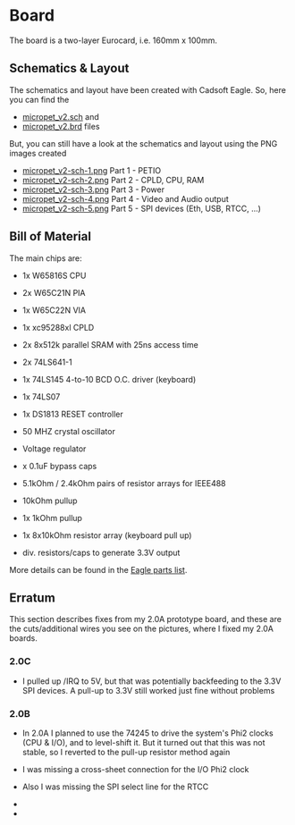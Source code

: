
# Board

The board is a two-layer Eurocard, i.e. 160mm x 100mm.

## Schematics & Layout

The schematics and layout have been created with Cadsoft Eagle.
So, here you can find the 

- [micropet_v2.sch](micropet_v2.sch) and
- [micropet_v2.brd](micropet_v2.brd) files

But, you can still have a look at the schematics and layout using the
PNG images created

- [micropet_v2-sch-1.png](micropet_v2-sch-1.png) Part 1 - PETIO
- [micropet_v2-sch-2.png](micropet_v2-sch-2.png) Part 2 - CPLD, CPU, RAM
- [micropet_v2-sch-3.png](micropet_v2-sch-3.png) Part 3 - Power
- [micropet_v2-sch-4.png](micropet_v2-sch-4.png) Part 4 - Video and Audio output
- [micropet_v2-sch-5.png](micropet_v2-sch-5.png) Part 5 - SPI devices (Eth, USB, RTCC, ...)

## Bill of Material

The main chips are:

- 1x W65816S CPU
- 2x W65C21N PIA
- 1x W65C22N VIA

- 1x xc95288xl CPLD
- 2x 8x512k parallel SRAM with 25ns access time
- 2x 74LS641-1
- 1x 74LS145 4-to-10 BCD O.C. driver (keyboard)
- 1x 74LS07
- 1x DS1813 RESET controller

- 50 MHZ crystal oscillator

- Voltage regulator

- x 0.1uF bypass caps

- 5.1kOhm / 2.4kOhm pairs of resistor arrays for IEEE488
- 10kOhm pullup
- 1x 1kOhm pullup
- 1x 8x10kOhm resistor array (keyboard pull up)

- div. resistors/caps to generate 3.3V output

More details can be found in the [Eagle parts list](micropet_v2.parts).

## Erratum

This section describes fixes from my 2.0A prototype board, and these are the cuts/additional wires you see on the pictures, where I fixed my 2.0A boards.

### 2.0C

- I pulled up /IRQ to 5V, but that was potentially backfeeding to the 3.3V SPI devices. A pull-up to 3.3V still worked just fine without problems

### 2.0B

- In 2.0A I planned to use the 74245 to drive the system's Phi2 clocks (CPU & I/O), and to level-shift it. But it turned out that this was not stable, so I reverted to the pull-up resistor method again
- I was missing a cross-sheet connection for the I/O Phi2 clock
- Also I was missing the SPI select line for the RTCC


- 
-
